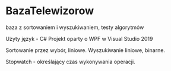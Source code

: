 # BazaTelewizorow
baza z sortowaniem i wyszukiwaniem, testy algorytmów 

Użyty język - C#
Projekt oparty o WPF w Visual Studio 2019

Sortowanie przez wybór, liniowe.
Wyszukiwanie liniowe, binarne.

Stopwatch - określający czas wykonywania operacji.
